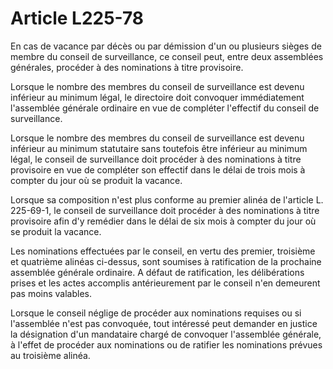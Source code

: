 # Article L225-78

En cas de vacance par décès ou par démission d'un ou plusieurs sièges de membre du conseil de surveillance, ce conseil peut, entre deux assemblées générales, procéder à des nominations à titre provisoire.

Lorsque le nombre des membres du conseil de surveillance est devenu inférieur au minimum légal, le directoire doit convoquer immédiatement l'assemblée générale ordinaire en vue de compléter l'effectif du conseil de surveillance.

Lorsque le nombre des membres du conseil de surveillance est devenu inférieur au minimum statutaire sans toutefois être inférieur au minimum légal, le conseil de surveillance doit procéder à des nominations à titre provisoire en vue de compléter son effectif dans le délai de trois mois à compter du jour où se produit la vacance.

Lorsque sa composition n'est plus conforme au premier alinéa de l'article L. 225-69-1, le conseil de surveillance doit procéder à des nominations à titre provisoire afin d'y remédier dans le délai de six mois à compter du jour où se produit la vacance.

Les nominations effectuées par le conseil, en vertu des premier, troisième et quatrième alinéas ci-dessus, sont soumises à ratification de la prochaine assemblée générale ordinaire. A défaut de ratification, les délibérations prises et les actes accomplis antérieurement par le conseil n'en demeurent pas moins valables.

Lorsque le conseil néglige de procéder aux nominations requises ou si l'assemblée n'est pas convoquée, tout intéressé peut demander en justice la désignation d'un mandataire chargé de convoquer l'assemblée générale, à l'effet de procéder aux nominations ou de ratifier les nominations prévues au troisième alinéa.
